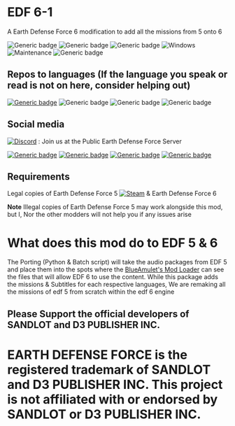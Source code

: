 # EDF 6-1
A Earth Defense Force 6 modification to add all the missions from 5 onto 6

![Generic badge](https://img.shields.io/badge/Campaign%20missions%20in%20total-258-green)
![Generic badge](https://img.shields.io/badge/All%20missions%20in%20total-287%2B-brightgreen)
![Generic badge](https://img.shields.io/badge/Missions%20completed-0-red)
![Windows](https://svgshare.com/i/ZhY.svg)
![Maintenance](https://img.shields.io/badge/Maintained%3F-Once%20EDF%206%20is%20out%20on%20PC-blue.svg)
![Generic badge](https://img.shields.io/github/downloads/FevGrave/EDF_6-1/total)

## Repos to languages (If the language you speak or read is not on here, consider helping out)
[![Generic badge](https://img.shields.io/badge/Subtitles-EN-blueviolet)](https://github.com/FevGrave/EDF_6-1)
![Generic badge](https://img.shields.io/badge/字幕-JP-white)
![Generic badge](https://img.shields.io/badge/字幕-CN-red)
![Generic badge](https://img.shields.io/badge/자막-KR-blue)

## Social media 
[![Discord](https://badgen.net/badge/icon/discord?icon=discord&label)](https://discord.gg/a9JKEV8xHS) : Join us at the Public Earth Defense Force Server

[![Generic badge](https://img.shields.io/twitter/follow/EDF_OFFICIAL_EN?style=social)](https://twitter.com/EDF_OFFICIAL_EN)
[![Generic badge](https://img.shields.io/twitter/follow/EDF_OFFICIAL?style=social)](https://twitter.com/EDF_OFFICIAL)
[![Generic badge](https://img.shields.io/twitter/follow/D3_PUBLISHER?style=social)](https://twitter.com/D3_PUBLISHER)
[![Generic badge](https://img.shields.io/reddit/subreddit-subscribers/EDF?style=social)](https://www.reddit.com/r/EDF)

## Requirements
Legal copies of Earth Defense Force 5 [![Steam](https://img.shields.io/badge/steam-%23000000.svg?style=for-the-badge&logo=steam&logoColor=white)](https://store.steampowered.com/app/1007040/EARTH_DEFENSE_FORCE_5/) & Earth Defense Force 6 

**Note** Illegal copies of Earth Defense Force 5 may work alongside this mod, but I, Nor the other modders will not help you if any issues arise

# What does this mod do to EDF 5 & 6

The Porting (Python & Batch script) will take the audio packages from EDF 5 and place them into the spots where the [BlueAmulet's Mod Loader](https://github.com/BlueAmulet/EDF5ModLoader) can see the files that will allow EDF 6 to use the content. While this package adds the missions & Subtitles for each respective languages, We are remaking all the missions of edf 5 from scratch within the edf 6 engine

## Please Support the official developers of SANDLOT and D3 PUBLISHER INC. 
# EARTH DEFENSE FORCE is the registered trademark of SANDLOT and D3 PUBLISHER INC. This project is not affiliated with or endorsed by SANDLOT or D3 PUBLISHER INC.
